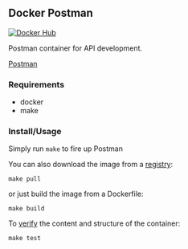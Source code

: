 Docker Postman
--
[![Docker Hub](https://img.shields.io/docker/cloud/build/uridium/postman.svg)](https://hub.docker.com/r/uridium/postman/builds)

Postman container for API development.

[Postman](https://www.getpostman.com/)

### Requirements

* docker
* make

### Install/Usage

Simply run `make` to fire up Postman

You can also download the image from a [registry](https://hub.docker.com/r/uridium/postman/):

    make pull

or just build the image from a Dockerfile:

    make build

To [verify](https://github.com/GoogleContainerTools/container-structure-test) the content and structure of the container:

    make test
